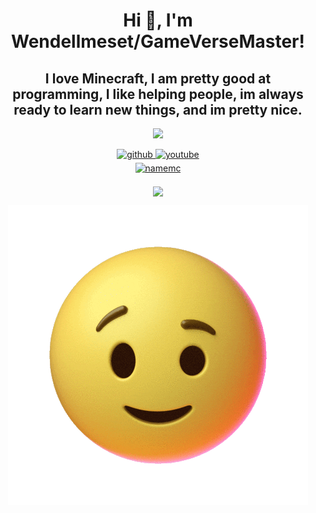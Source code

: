<h1 align="center">Hi 👋, I'm Wendellmeset/GameVerseMaster!</h1>
<h2 align="center">I love Minecraft, I am pretty good at programming, I like helping people, im always ready to learn new things, and im pretty nice.</h2>
<p align="center"> <img src="https://komarev.com/ghpvc/?username=GameVerseMaster"</p>
<div align="center">
<a href="https://github.com/GameVerseMaster" target="_blank">
<img src=https://img.shields.io/badge/github-%2324292e.svg?&style=for-the-badge&logo=github&logoColor=white alt=github style="margin-bottom: 5px;" />
</a>
<a href="https://www.youtube.com/channel/UCu5GW5hus3ExBzEfM-9rMSg" target="_blank">
<img src=https://img.shields.io/badge/youtube-%23EE4831.svg?&style=for-the-badge&logo=youtube&logoColor=white alt=youtube style="margin-bottom: 5px;" />
</a>  
</div>
<div align="center">
<a href="https://namemc.com/profile/wendellmeset.1" target="_blank">
<img src=https://img.shields.io/badge/-NAMEMC-lightgrey alt=namemc style="margin-bottom: 5px;" />
</a>
</div>
<p align="center"><img align="center" src="https://github-readme-stats.vercel.app/api/top-langs/?username=GameVerseMaster&layout=compact&theme=dark"></p>
<p align="center"><img align="center" src="https://github.com/GameVerseMaster/GameVerseMaster/blob/main/images/wink-wink.gif"></p>
